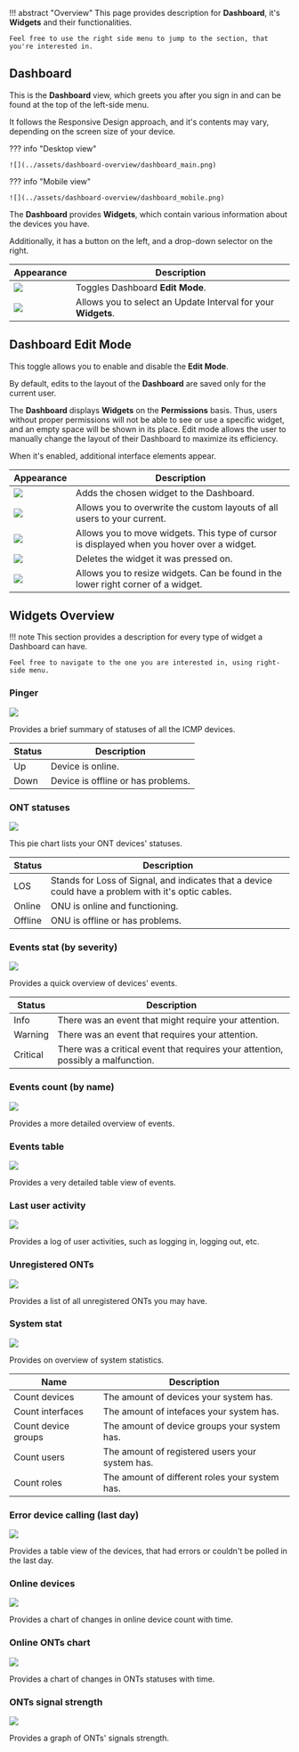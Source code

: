 !!! abstract "Overview"
    This page provides description for **Dashboard**, it's **Widgets** and their functionalities.

    Feel free to use the right side menu to jump to the section, that you're interested in.

## Dashboard

This is the **Dashboard** view, which greets you after you sign in and can be found at the top of the left-side menu.

It follows the Responsive Design approach, and it's contents may vary, depending on the screen size of your device.

??? info "Desktop view"

    ![](../assets/dashboard-overview/dashboard_main.png)

??? info "Mobile view"

    ![](../assets/dashboard-overview/dashboard_mobile.png)



The **Dashboard** provides **Widgets**, which contain various information about the devices you have.

Additionally, it has a button on the left, and a drop-down selector on the right.

| Appearance | Description |
| ---------- | ----------- |
| ![](../assets/dashboard-overview/edit_mode_toggle.png) | Toggles Dashboard **Edit Mode**. |
| ![](../assets/dashboard-overview/db_update_interval.png) | Allows you to select an Update Interval for your **Widgets**. |

## Dashboard Edit Mode

This toggle allows you to enable and disable the **Edit Mode**.

By default, edits to the layout of the **Dashboard** are saved only for the current user.

The **Dashboard** displays **Widgets** on the **Permissions** basis. Thus, users without proper permissions will not be able to see or use a specific widget, and an empty space will be shown in its place. Edit mode allows the user to manually change the layout of their Dashboard to maximize its efficiency.

When it's enabled, additional interface elements appear.

| Appearance | Description |
| ---------- | ----------- |
| ![](../assets/dashboard-overview/edit_choose_widget.png) | Adds the chosen widget to the Dashboard. |
| ![](../assets/dashboard-overview/edit_set_for_all.png) | Allows you to overwrite the custom layouts of all users to your current. |
| ![](../assets/dashboard-overview/edit_drag.png) | Allows you to move widgets. This type of cursor is displayed when you hover over a widget. |
| ![](../assets/dashboard-overview/edit_delete.png) | Deletes the widget it was pressed on. |
| ![](../assets/dashboard-overview/edit_drag_resize.png) | Allows you to resize widgets. Can be found in the lower right corner of a widget. |


## Widgets Overview

!!! note
    This section provides a description for every type of widget a Dashboard can have.

    Feel free to navigate to the one you are interested in, using right-side menu.

### Pinger

![](../assets/dashboard-overview/db_pinger.png)

Provides a brief summary of statuses of all the ICMP devices.

| Status | Description |
| -- | ---- |
| Up | Device is online. |
| Down | Device is offline or has problems. |

### ONT statuses

![](../assets/dashboard-overview/db_ont_stat.png)

This pie chart lists your ONT devices' statuses.

| Status | Description |
| -- | ---- |
| LOS | Stands for Loss of Signal, and indicates that a device could have a problem with it's optic cables. |
| Online | ONU is online and functioning. |
| Offline | ONU is offline or has problems. |

### Events stat (by severity)

![](../assets/dashboard-overview/db_events_severity.png)

Provides a quick overview of devices' events.

| Status | Description |
| -- | ---- |
| Info | There was an event that might require your attention. |
| Warning | There was an event that requires your attention. |
| Critical | There was a critical event that requires your attention, possibly a malfunction. |

### Events count (by name)

![](../assets/dashboard-overview/db_events_name.png)

Provides a more detailed overview of events.

### Events table

![](../assets/dashboard-overview/db_events_table.png)

Provides a very detailed table view of events.

### Last user activity

![](../assets/dashboard-overview/db_user_activity.png)

Provides a log of user activities, such as logging in, logging out, etc.

### Unregistered ONTs

![](../assets/dashboard-overview/db_ont_unreg.png)

Provides a list of all unregistered ONTs you may have.

### System stat

![](../assets/dashboard-overview/db_system_stat.png)

Provides on overview of system statistics.

| Name | Description |
| -- | ---- |
| Count devices | The amount of devices your system has. |
| Count interfaces | The amount of intefaces your system has. |
| Count device groups | The amount of device groups your system has. |
| Count users | The amount of registered users your system has. |
| Count roles | The amount of different roles your system has. |

### Error device calling (last day)

![](../assets/dashboard-overview/db_device_error.png)

Provides a table view of the devices, that had errors or couldn't be polled in the last day.

### Online devices

![](../assets/dashboard-overview/db_online_devices.png)

Provides a chart of changes in online device count with time.

### Online ONTs chart

![](../assets/dashboard-overview/db_ont_online_chart.png)

Provides a chart of changes in ONTs statuses with time.

### ONTs signal strength

![](../assets/dashboard-overview/db_ont_signals.png)

Provides a graph of ONTs' signals strength.